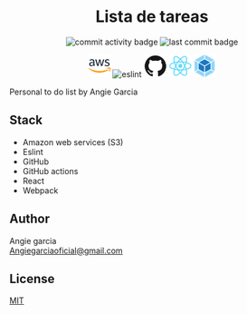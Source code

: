 <h1 align="center">Lista de tareas</h1>

<p align="center">
  <img src="https://img.shields.io/github/commit-activity/m/AngieGarcia1989/lista-de-tareas-React?logo=github" alt="commit activity badge">
  <img src="https://img.shields.io/github/last-commit/AngieGarcia1989/lista-de-tareas-React?logo=github" alt="last commit badge">
</p>

<p align="center">
  <img src="https://raw.githubusercontent.com/devicons/devicon/9c6bfdb9783cdfe1018666ed76adcfd3eab6fad6/icons/amazonwebservices/amazonwebservices-original.svg" alt="AWS" width="40" height="40"/>
  <img src="https://simpleicons.org/icons/eslint.svg" alt="eslint" width="40" height="40"/>
  <img src="https://raw.githubusercontent.com/devicons/devicon/9c6bfdb9783cdfe1018666ed76adcfd3eab6fad6/icons/github/github-original.svg" alt="github" width="40" height="40"/>
  <img src="https://raw.githubusercontent.com/devicons/devicon/9c6bfdb9783cdfe1018666ed76adcfd3eab6fad6/icons/react/react-original.svg" alt="react" width="40" height="40"/>
  <img src="https://raw.githubusercontent.com/devicons/devicon/9c6bfdb9783cdfe1018666ed76adcfd3eab6fad6/icons/webpack/webpack-original.svg" alt="webpack" width="40" height="40"/>
</p>

Personal to do list by Angie Garcia

## Stack

- Amazon web services (S3)
- Eslint
- GitHub
- GitHub actions
- React
- Webpack



## Author

Angie garcia  
Angiegarciaoficial@gmail.com

## License

[MIT](./LICENSE)
